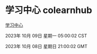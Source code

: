 # 学习中心 colearnhub
[学习中心](http://219.139.197.189:56308/colearnhub/)

2023年 10月 09日 星期一 05:00:02 CST

2023年 10月 08日 星期日 21:00:02 GMT
